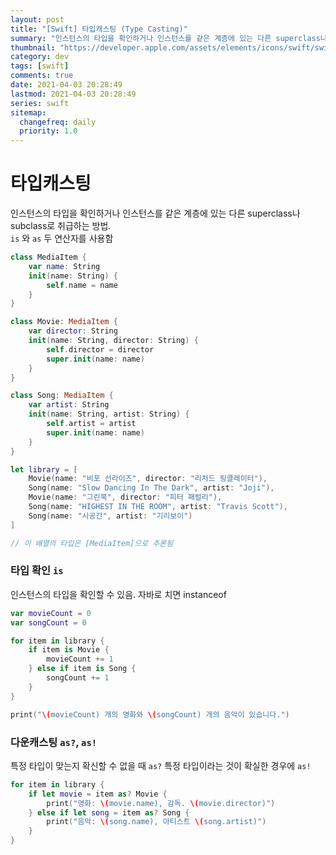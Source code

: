 ```yaml
---
layout: post
title: "[Swift] 타입캐스팅 (Type Casting)"
summary: "인스턴스의 타입을 확인하거나 인스턴스를 같은 계층에 있는 다른 superclass나 subclass로 취급하는 방법"
thumbnail: "https://developer.apple.com/assets/elements/icons/swift/swift-256x256.png"
category: dev
tags: [swift]
comments: true
date: 2021-04-03 20:28:49
lastmod: 2021-04-03 20:28:49
series: swift
sitemap: 
  changefreq: daily
  priority: 1.0
---
```

# 타입캐스팅

인스턴스의 타입을 확인하거나 인스턴스를 같은 계층에 있는 다른 superclass나 subclass로 취급하는 방법.  
`is` 와 `as` 두 연산자를 사용함

```swift
class MediaItem {
    var name: String
    init(name: String) {
        self.name = name
    }
}
```

```swift
class Movie: MediaItem {
    var director: String
    init(name: String, director: String) {
        self.director = director
        super.init(name: name)
    }
}

class Song: MediaItem {
    var artist: String
    init(name: String, artist: String) {
        self.artist = artist
        super.init(name: name)
    }
}
```

```swift
let library = [
    Movie(name: "비포 선라이즈", director: "리처드 링클레이터"),
    Song(name: "Slow Dancing In The Dark", artist: "Joji"),
    Movie(name: "그린북", director: "피터 패럴리"),
    Song(name: "HIGHEST IN THE ROOM", artist: "Travis Scott"),
    Song(name: "시공간", artist: "기리보이")
]

// 이 배열의 타입은 [MediaItem]으로 추론됨
```

### 타입 확인 `is`

인스턴스의 타입을 확인할 수 있음. 자바로 치면 instanceof

```swift
var movieCount = 0
var songCount = 0

for item in library {
    if item is Movie {
        movieCount += 1
    } else if item is Song {
        songCount += 1
    }
}

print("\(movieCount) 개의 영화와 \(songCount) 개의 음악이 있습니다.")
```

### 다운캐스팅 `as?`, `as!`

특정 타입이 맞는지 확신할 수 없을 때 `as?`
특정 타입이라는 것이 확실한 경우에 `as!`

```swift
for item in library {
    if let movie = item as? Movie {
        print("영화: \(movie.name), 감독. \(movie.director)")
    } else if let song = item as? Song {
        print("음악: \(song.name), 아티스트 \(song.artist)")
    }
}
```